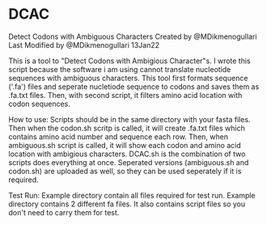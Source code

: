 # DCAC
Detect Codons with Ambiguous Characters
Created by @MDikmenogullari Last Modified by @MDikmenogullari 13Jan22

This is a tool to "Detect Codons with Ambigious Character"s. I wrote this script because the software i am using cannot translate nucleotide sequences with ambiguous characters. This tool first formats sequence ('.fa') files and seperate nucletiode sequence to codons and saves them as .fa.txt files. Then, with second script, it filters amino acid location with codon sequences.

How to use: Scripts should be in the same directory with your fasta files. Then when the codon.sh scritp is called, it will create .fa.txt files which contains amino acid number and sequence each row. Then, when ambiguous.sh script is called, it will show each codon and amino acid location with ambigious characters. DCAC.sh is the combination of two scripts does everything at once. Seperated versions (ambiguous.sh and codon.sh) are uploaded as well, so they can be used seperately if it is required.

Test Run: Example directory contain all files required for test run. Example directory contains 2 different fa files. It also contains script files so you don't need to carry them for test. 
